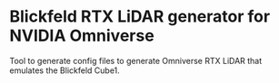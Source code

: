 # Blickfeld RTX LiDAR generator for NVIDIA Omniverse

Tool to generate config files to generate Omniverse RTX LiDAR that emulates the Blickfeld Cube1.
